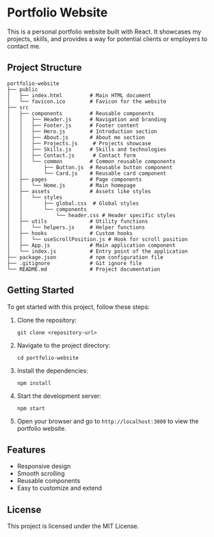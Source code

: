 # Portfolio Website

This is a personal portfolio website built with React. It showcases my projects, skills, and provides a way for potential clients or employers to contact me.

## Project Structure

```
portfolio-website
├── public
│   ├── index.html         # Main HTML document
│   └── favicon.ico        # Favicon for the website
├── src
│   ├── components         # Reusable components
│   │   ├── Header.js      # Navigation and branding
│   │   ├── Footer.js      # Footer content
│   │   ├── Hero.js        # Introduction section
│   │   ├── About.js       # About me section
│   │   ├── Projects.js     # Projects showcase
│   │   ├── Skills.js      # Skills and technologies
│   │   ├── Contact.js      # Contact form
│   │   └── common         # Common reusable components
│   │       ├── Button.js  # Reusable button component
│   │       └── Card.js    # Reusable card component
│   ├── pages              # Page components
│   │   └── Home.js        # Main homepage
│   ├── assets             # Assets like styles
│   │   └── styles
│   │       ├── global.css  # Global styles
│   │       └── components
│   │           └── header.css # Header specific styles
│   ├── utils              # Utility functions
│   │   └── helpers.js     # Helper functions
│   ├── hooks              # Custom hooks
│   │   └── useScrollPosition.js # Hook for scroll position
│   ├── App.js             # Main application component
│   └── index.js           # Entry point of the application
├── package.json           # npm configuration file
├── .gitignore             # Git ignore file
└── README.md              # Project documentation
```

## Getting Started

To get started with this project, follow these steps:

1. Clone the repository:
   ```
   git clone <repository-url>
   ```

2. Navigate to the project directory:
   ```
   cd portfolio-website
   ```

3. Install the dependencies:
   ```
   npm install
   ```

4. Start the development server:
   ```
   npm start
   ```

5. Open your browser and go to `http://localhost:3000` to view the portfolio website.

## Features

- Responsive design
- Smooth scrolling
- Reusable components
- Easy to customize and extend

## License

This project is licensed under the MIT License.